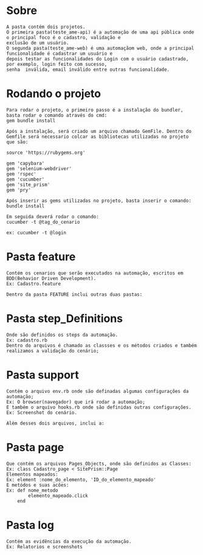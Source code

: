 # Sobre
    A pasta contém dois projetos. 
    O primeira pasta(teste_ame-api) é a automação de uma api pública onde o principal foco é o cadastro, validação e 
    exclusão de um usuário.
    O segunda pasta(teste_ame-web) é uma automaçãom web, onde a principal funcionalidade é cadastrar um usuário e 
    depois testar as funcionalidades do Login com o usuário cadastrado, por exemplo, login feito com sucesso, 
    senha  inválida, email inválido entre outras funcionalidade.

# Rodando o projeto
    Para rodar o projeto, o primeiro passo é a instalação do bundler, basta rodar o comando através do cmd:
    gem bundle install
    
    Após a instalação, será criado um arquivo chamado GemFile. Dentro do Gemfile será necessario colcar as bibliotecas utilizadas no projeto que são:
    
    source 'https://rubygems.org'

    gem 'capybara'
    gem 'selenium-webdriver'
    gem 'rspec'
    gem 'cucumber'
    gem 'site_prism'
    gem 'pry'
    
    Após inserir as gems utilizadas no projeto, basta inserir o comando:
    bundle install
    
    Em seguida deverá rodar o comando:
    cucumber -t @tag_do_cenario
    
    ex: cucumber -t @login
# Pasta feature
    Contém os cenarios que serão executados na automação, escritos em BDD(Behavior Driven Development). 
    Ex: Cadastro.feature
    
    Dentro da pasta FEATURE inclui outras duas pastas:
# Pasta step_Definitions
    Onde são definidos os steps da automação. 
    Ex: cadastro.rb 
    Dentro do arquivos é chamado as classses e os métodos criados e também realizamos a validação do cenário; 
# Pasta support
    Contém o arquivo env.rb onde são definadas algumas configurações da automação;
    Ex: O browser(navegador) que irá rodar a automação;
    E também o arquivo hooks.rb onde são definidas outras configurações.
    Ex: Screenshot do cenário.
    
    Além desses dois arquivos, inclui a: 
# Pasta page
    Que contém os arquivos Pages_Objects, onde são definidos as Classes:
    Ex: class Cadastro_page < SitePrism::Page
    Elementos mapeados:
    Ex: element :nome_do_elemento, 'ID_do_elemento_mapeado'
    E metódos e suas acões:
    Ex: def nome_metodo
            elemento_mapeado.click
        end

# Pasta log
    Contém as evidências da execução da automação.
    Ex: Relatorios e screenshots

